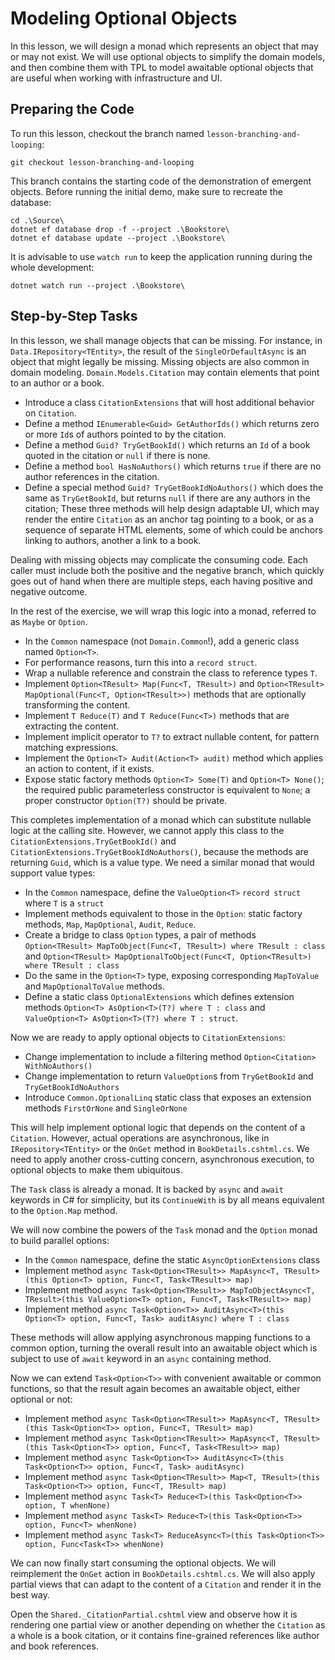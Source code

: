 # Modeling Optional Objects

In this lesson, we will design a monad which represents an object that may or may not exist. We will use optional objects to simplify the domain models, and then combine them with TPL to model awaitable optional objects that are useful when working with infrastructure and UI.

## Preparing the Code

To run this lesson, checkout the branch named `lesson-branching-and-looping`:

```
git checkout lesson-branching-and-looping
```

This branch contains the starting code of the demonstration of emergent objects. Before running the initial demo, make sure to recreate the database:

```
cd .\Source\
dotnet ef database drop -f --project .\Bookstore\
dotnet ef database update --project .\Bookstore\
```

It is advisable to use `watch run` to keep the application running during the whole development:

```
dotnet watch run --project .\Bookstore\
```

## Step-by-Step Tasks

In this lesson, we shall manage objects that can be missing. For instance, in `Data.IRepository<TEntity>`, the result of the `SingleOrDefaultAsync` is an object that might legally be missing. Missing objects are also common in domain modeling. `Domain.Models.Citation` may contain elements that point to an author or a book.

  - Introduce a class `CitationExtensions` that will host additional behavior on `Citation`.
  - Define a method `IEnumerable<Guid> GetAuthorIds()` which returns zero or more `Id`s of authors pointed to by the citation.
  - Define a method `Guid? TryGetBookId()` which returns an `Id` of a book quoted in the citation or `null` if there is none.
  - Define a method `bool HasNoAuthors()` which returns `true` if there are no author references in the citation.
  - Define a special method `Guid? TryGetBookIdNoAuthors()` which does the same as `TryGetBookId`, but returns `null` if there are any authors in the citation; These three methods will help design adaptable UI, which may render the entire `Citation` as an anchor tag pointing to a book, or as a sequence of separate HTML elements, some of which could be anchors linking to authors, another a link to a book.

Dealing with missing objects may complicate the consuming code. Each caller must include both the positive and the negative branch, which quickly goes out of hand when there are multiple steps, each having positive and negative outcome.

In the rest of the exercise, we will wrap this logic into a monad, referred to as `Maybe` or `Option`.

  - In the `Common` namespace (not `Domain.Common`!), add a generic class named `Option<T>`.
  - For performance reasons, turn this into a `record struct`.
  - Wrap a nullable reference and constrain the class to reference types `T`.
  - Implement `Option<TResult> Map(Func<T, TResult>)` and `Option<TResult> MapOptional(Func<T, Option<TResult>>)` methods that are optionally transforming the content.
  - Implement `T Reduce(T)` and `T Reduce(Func<T>)` methods that are extracting the content.
  - Implement implicit operator to `T?` to extract nullable content, for pattern matching expressions.
  - Implement the `Option<T> Audit(Action<T> audit)` method which applies an action to content, if it exists.
  - Expose static factory methods `Option<T> Some(T)` and `Option<T> None()`; the required public parameterless constructor is equivalent to `None`; a proper constructor `Option(T?)` should be private.

This completes implementation of a monad which can substitute nullable logic at the calling site. However, we cannot apply this class to the `CitationExtensions.TryGetBookId()` and `CitationExtensions.TryGetBookIdNoAuthors()`, because the methods are returning `Guid`, which is a value type. We need a similar monad that would support value types:

  - In the `Common` namespace, define the `ValueOption<T>` `record struct` where `T` is a `struct`
  - Implement methods equivalent to those in the `Option`: static factory methods, `Map`, `MapOptional`, `Audit`, `Reduce`.
  - Create a bridge to class `Option` types, a pair of methods `Option<TResult> MapToObject(Func<T, TResult>) where TResult : class` and `Option<TResult> MapOptionalToObject(Func<T, Option<TResult>) where TResult : class`
  - Do the same in the `Option<T>` type, exposing corresponding `MapToValue` and `MapOptionalToValue` methods.
  - Define a static class `OptionalExtensions` which defines extension methods `Option<T> AsOption<T>(T?) where T : class` and `ValueOption<T> AsOption<T>(T?) where T : struct`.

Now we are ready to apply optional objects to `CitationExtensions`:

  - Change implementation to include a filtering method `Option<Citation> WithNoAuthors()`
  - Change implementation to return `ValueOption`s from `TryGetBookId` and `TryGetBookIdNoAuthors`
  - Introduce `Common.OptionalLinq` static class that exposes an extension methods `FirstOrNone` and `SingleOrNone`

This will help implement optional logic that depends on the content of a `Citation`. However, actual operations are asynchronous, like in `IRepository<TEntity>` or the `OnGet` method in `BookDetails.cshtml.cs`. We need to apply another cross-cutting concern, asynchronous execution, to optional objects to make them ubiquitous.

The `Task` class is already a monad. It is backed by `async` and `await` keywords in C# for simplicity, but its `ContinueWith` is by all means equivalent to the `Option.Map` method.

We will now combine the powers of the `Task` monad and the `Option` monad to build parallel options:

  - In the `Common` namespace, define the static `AsyncOptionExtensions` class
  - Implement method `async Task<Option<TResult>> MapAsync<T, TResult>(this Option<T> option, Func<T, Task<TResult>> map)`
  - Implement method `async Task<Option<TResult>> MapToObjectAsync<T, TResult>(this ValueOption<T> option, Func<T, Task<TResult>> map)`
  - Implement method `async Task<Option<T>> AuditAsync<T>(this Option<T> option, Func<T, Task> auditAsync) where T : class`

These methods will allow applying asynchronous mapping functions to a common option, turning the overall result into an awaitable object which is subject to use of `await` keyword in an `async` containing method.

Now we can extend `Task<Option<T>>` with convenient awaitable or common functions, so that the result again becomes an awaitable object, either optional or not:

  - Implement method `async Task<Option<TResult>> MapAsync<T, TResult>(this Task<Option<T>> option, Func<T, TResult> map)`
  - Implement method `async Task<Option<TResult>> MapAsync<T, TResult>(this Task<Option<T>> option, Func<T, Task<TResult>> map)`
  - Implement method `async Task<Option<T>> AuditAsync<T>(this Task<Option<T>> option, Func<T, Task> auditAsync)`
  - Implement method `async Task<Option<TResult>> Map<T, TResult>(this Task<Option<T>> option, Func<T, TResult> map)`
  - Implement method `async Task<T> Reduce<T>(this Task<Option<T>> option, T whenNone)`
  - Implement method `async Task<T> Reduce<T>(this Task<Option<T>> option, Func<T> whenNone)`
  - Implement method `async Task<T> ReduceAsync<T>(this Task<Option<T>> option, Func<Task<T>> whenNone)`

We can now finally start consuming the optional objects. We will reimplement the `OnGet` action in `BookDetails.cshtml.cs`. We will also apply partial views that can adapt to the content of a `Citation` and render it in the best way.

Open the `Shared._CitationPartial.cshtml` view and observe how it is rendering one partial view or another depending on whether the `Citation` as a whole is a book citation, or it contains fine-grained references like author and book references.